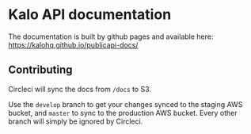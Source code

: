 # Kalo API documentation

The documentation is built by github pages and available here:
https://kalohq.github.io/publicapi-docs/

## Contributing

Circleci will sync the docs from `/docs` to S3.

Use the `develop` branch to get your changes synced to the staging AWS bucket, and `master` to sync to the production AWS bucket.
Every other branch will simply be ignored by Circleci.

